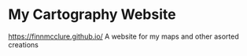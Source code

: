 # My Cartography Website 
https://finnmcclure.github.io/
A website for my maps and other asorted creations 

